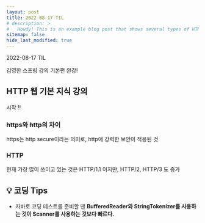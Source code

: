 ```yaml
---
layout: post
title: 2022-08-17 TIL
# description: >
#   Howdy! This is an example blog post that shows several types of HTML content supported in this theme.
sitemap: false
hide_last_modified: true
---
```

2022-08-17 TIL






김영한 스프링 강의 기본편 완강!

## HTTP 웹 기본 지식 강의

시작 !!

### https와 http의 차이

https는 http secure이라는 의미로, http에 강력한 보안이 적용된 것

### HTTP

현재 가장 많이 쓰이고 있는 것은 HTTP/1.1 이지만, HTTP/2, HTTP/3 도 증가

## 💡 코딩 Tips

- 자바로 코딩 테스트를 준비할 땐 **BufferedReader와 StringTokenizer를 사용하는 것이 Scanner를 사용하는 것보다 빠르다.**